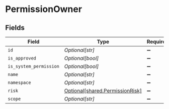 # PermissionOwner


## Fields

| Field                                                                        | Type                                                                         | Required                                                                     | Description                                                                  |
| ---------------------------------------------------------------------------- | ---------------------------------------------------------------------------- | ---------------------------------------------------------------------------- | ---------------------------------------------------------------------------- |
| `id`                                                                         | *Optional[str]*                                                              | :heavy_minus_sign:                                                           | N/A                                                                          |
| `is_approved`                                                                | *Optional[bool]*                                                             | :heavy_minus_sign:                                                           | N/A                                                                          |
| `is_system_permission`                                                       | *Optional[bool]*                                                             | :heavy_minus_sign:                                                           | N/A                                                                          |
| `name`                                                                       | *Optional[str]*                                                              | :heavy_minus_sign:                                                           | N/A                                                                          |
| `namespace`                                                                  | *Optional[str]*                                                              | :heavy_minus_sign:                                                           | N/A                                                                          |
| `risk`                                                                       | [Optional[shared.PermissionRisk]](undefined/models/shared/permissionrisk.md) | :heavy_minus_sign:                                                           | N/A                                                                          |
| `scope`                                                                      | *Optional[str]*                                                              | :heavy_minus_sign:                                                           | N/A                                                                          |